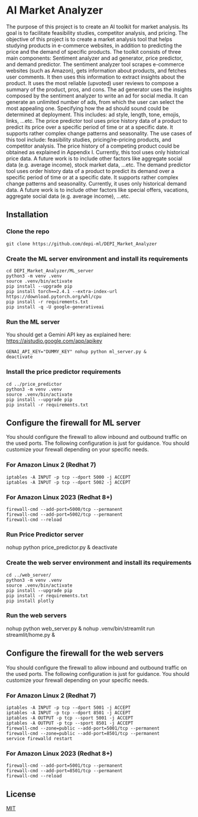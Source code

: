 # AI Market Analyzer

The purpose of this project is to create an AI toolkit for market analysis. Its goal is to facilitate feasibility studies, competitor analysis, and pricing. 
The objective of this project is to create a market analysis tool that helps studying products in e-commerce websites, in addition to predicting the price and the demand of specific products.
The toolkit consists of three main components: Sentiment analyzer and ad generator,  price predictor, and demand predictor.
The sentiment analyzer tool scrapes e-commerce websites (such as Amazon), gets information about products, and fetches user comments. It then uses this information to  extract insights about the product. It uses the most reliable (upvoted) user reviews to compose a summary of the product, pros, and cons.
The ad generator uses the insights composed by the sentiment analyzer to write an ad for social media. It can generate an unlimited number of ads, from which the user can select the most appealing one. Specifying how the ad should sound could be determined at deployment. This includes: ad style, length, tone, emojis, links, …etc.
The price predictor tool uses price history data of a product to predict its price over a specific period of time or at a specific date. It supports rather complex change patterns and seasonality. The use cases of this tool include: feasibility studies, pricing/re-pricing products, and competitor analysis. The price history of a competing product could be obtained as explained in Appendix I. Currently, this tool uses only historical price data. A future work is to include other factors like aggregate social data (e.g. average income), stock market data, …etc.
The demand predictor tool uses order history data of a product to predict its demand over a specific period of time or at a specific date. It supports rather complex change patterns and seasonality. Currently, it uses only historical demand data. A future work is to include other factors like special offers, vacations, aggregate social data (e.g. average income), …etc.

## Installation
### Clone the repo

```
git clone https://github.com/depi-ml/DEPI_Market_Analyzer
```
### Create the ML server environment and install its requirements
```
cd DEPI_Market_Analyzer/ML_server
python3 -m venv .venv
source .venv/bin/activate
pip install --upgrade pip
pip install torch==2.4.1 --extra-index-url https://download.pytorch.org/whl/cpu
pip install -r requirements.txt
pip install -q -U google-generativeai
```
### Run the ML server
You should get a Gemini API key as explained here:
https://aistudio.google.com/app/apikey
```
GENAI_API_KEY="DUMMY_KEY" nohup python ml_server.py &
deactivate
```
### Install the price predictor requirements
```
cd ../price_predictor
python3 -m venv .venv
source .venv/bin/activate
pip install --upgrade pip
pip install -r requirements.txt
```
## Configure the firewall for ML server
You should configure the firewall to allow inbound and outbound traffic on the used ports. The following configuration is just for guidance. You should customize your firewall depending on your specific needs.
### For Amazon Linux 2 (Redhat 7)
```
iptables -A INPUT -p tcp --dport 5000 -j ACCEPT
iptables -A INPUT -p tcp --dport 5002 -j ACCEPT
```
### For Amazon Linux 2023 (Redhat 8+)
```
firewall-cmd --add-port=5000/tcp --permanent
firewall-cmd --add-port=5002/tcp --permanent
firewall-cmd --reload
```
### Run Price Predictor server
nohup python price_predictor.py &
deactivate

### Create the web server environment and install its requirements
```
cd ../web_server/
python3 -m venv .venv
source .venv/bin/activate
pip install --upgrade pip
pip install -r requirements.txt
pip install plotly
```
### Run the web servers
nohup python web_server.py &
nohup .venv/bin/streamlit run streamlit/home.py &

## Configure the firewall for the web servers
You should configure the firewall to allow inbound and outbound traffic on the used ports. The following configuration is just for guidance. You should customize your firewall depending on your specific needs.
### For Amazon Linux 2 (Redhat 7)
```
iptables -A INPUT -p tcp --dport 5001 -j ACCEPT
iptables -A INPUT -p tcp --dport 8501 -j ACCEPT
iptables -A OUTPUT -p tcp --sport 5001 -j ACCEPT
iptables -A OUTPUT -p tcp --sport 8501 -j ACCEPT
firewall-cmd --zone=public --add-port=5001/tcp --permanent
firewall-cmd --zone=public --add-port=8501/tcp --permanent
service firewalld restart
```
### For Amazon Linux 2023 (Redhat 8+)
```
firewall-cmd --add-port=5001/tcp --permanent
firewall-cmd --add-port=8501/tcp --permanent
firewall-cmd --reload
```




## License

[MIT](https://choosealicense.com/licenses/mit/)
